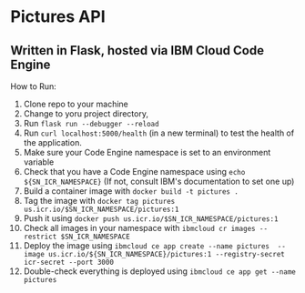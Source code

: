 # Pictures API

## Written in Flask, hosted via IBM Cloud Code Engine

How to Run:

1. Clone repo to your machine
2. Change to yoru project directory,
3. Run `flask run --debugger --reload`
4. Run `curl localhost:5000/health` (in a new terminal) to test the health of the application.
5. Make sure your Code Engine namespace is set to an environment variable
6. Check that you have a Code Engine namespace using `echo ${SN_ICR_NAMESPACE}` (If not, consult IBM's documentation to set one up)
7. Build a container image with `docker build -t pictures .`
8. Tag the image with `docker tag pictures us.icr.io/$SN_ICR_NAMESPACE/pictures:1`
9. Push it using `docker push us.icr.io/$SN_ICR_NAMESPACE/pictures:1`
10. Check all images in your namespace with `ibmcloud cr images --restrict $SN_ICR_NAMESPACE`
11. Deploy the image using `ibmcloud ce app create --name pictures  --image us.icr.io/${SN_ICR_NAMESPACE}/pictures:1 --registry-secret icr-secret --port 3000`
12. Double-check everything is deployed using `ibmcloud ce app get --name pictures`
